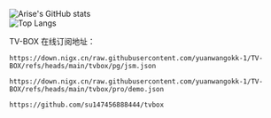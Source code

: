 ![Arise's GitHub stats](https://github-readme-stats-ten-gilt.vercel.app/api?username=yuanwangokk-1&count_private=true&show_icons=true&theme=radical&include_all_commits=true)  
![Top Langs](https://github-readme-stats.vercel.app/api/top-langs/?username=yuanwangokk-1&layout=compact&hide=css,scss,shell,html&langs_count=8&show_icons=true&theme=radical)

TV-BOX 在线订阅地址：

```https
https://down.nigx.cn/raw.githubusercontent.com/yuanwangokk-1/TV-BOX/refs/heads/main/tvbox/pg/jsm.json
```

```https
https://down.nigx.cn/raw.githubusercontent.com/yuanwangokk-1/TV-BOX/refs/heads/main/tvbox/pro/demo.json
```

```https
https://github.com/su147456888444/tvbox
```
